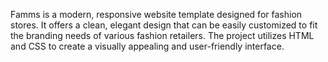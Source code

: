 Famms is a modern, responsive website template designed for fashion stores. It offers a clean, elegant design that can be easily customized to fit the branding needs of various fashion retailers. The project utilizes HTML and CSS to create a visually appealing and user-friendly interface.

